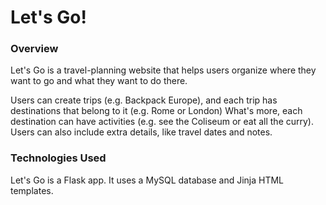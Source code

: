# Let's Go!

### Overview

Let's Go is a travel-planning website that helps users organize where they want to go and what they want to do there. 

Users can create trips (e.g. Backpack Europe), and each trip has destinations that belong to it (e.g. Rome or London) What's more, each destination can have activities (e.g. see the Coliseum or eat all the curry). Users can also include extra details, like travel dates and notes. 

### Technologies Used

Let's Go is a Flask app. It uses a MySQL database and Jinja HTML templates. 
